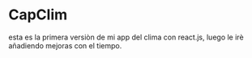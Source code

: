 # CapClim
esta es la primera versiòn de mi app del clima con react.js, luego le irè añadiendo mejoras con el tiempo.

